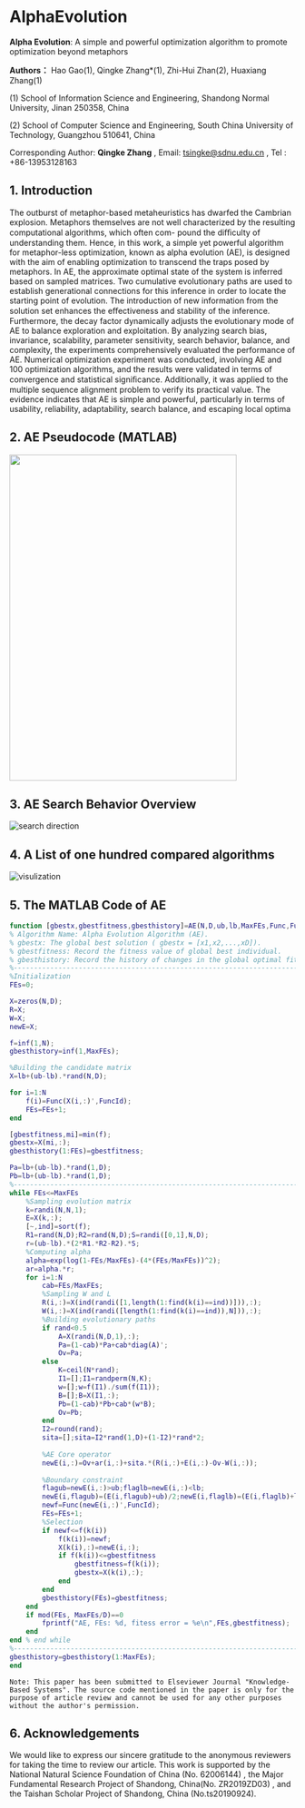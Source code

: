 # AlphaEvolution
**Alpha Evolution**: A simple and powerful optimization algorithm to promote optimization beyond metaphors

**Authors：** Hao Gao(1), Qingke Zhang*(1), Zhi-Hui Zhan(2), Huaxiang Zhang(1)

(1) School of Information Science and Engineering, Shandong Normal University, Jinan 250358, China

(2) School of Computer Science and Engineering, South China University of Technology, Guangzhou 510641, China

Corresponding Author: **Qingke Zhang** , Email: tsingke@sdnu.edu.cn , Tel :  +86-13953128163

## 1. Introduction
The outburst of metaphor-based metaheuristics has dwarfed the Cambrian explosion. Metaphors
themselves are not well characterized by the resulting computational algorithms, which often com-
pound the diﬃculty of understanding them. Hence, in this work, a simple yet powerful algorithm for
metaphor-less optimization, known as alpha evolution (AE), is designed with the aim of enabling
optimization to transcend the traps posed by metaphors. In AE, the approximate optimal state of
the system is inferred based on sampled matrices. Two cumulative evolutionary paths are used to
establish generational connections for this inference in order to locate the starting point of evolution.
The introduction of new information from the solution set enhances the eﬀectiveness and stability
of the inference. Furthermore, the decay factor dynamically adjusts the evolutionary mode of AE
to balance exploration and exploitation. By analyzing search bias, invariance, scalability, parameter
sensitivity, search behavior, balance, and complexity, the experiments comprehensively evaluated
the performance of AE. Numerical optimization experiment was conducted, involving AE and 100
optimization algorithms, and the results were validated in terms of convergence and statistical
signiﬁcance. Additionally, it was applied to the multiple sequence alignment problem to verify its
practical value. The evidence indicates that AE is simple and powerful, particularly in terms of
usability, reliability, adaptability, search balance, and escaping local optima

## 2. AE Pseudocode (MATLAB)

<img src="./AE/AEcode.png" width='400' height='575' >

## 3. AE Search Behavior Overview

![search direction](./AE/AEbehavior.png)

## 4. A List of one hundred compared algorithms
![visulization](./AE/Algorithms.png)


## 5. The MATLAB Code of AE
```MATLAB
function [gbestx,gbestfitness,gbesthistory]=AE(N,D,ub,lb,MaxFEs,Func,FuncId)
% Algorithm Name: Alpha Evolution Algorithm (AE).
% gbestx: The global best solution ( gbestx = [x1,x2,...,xD]).
% gbestfitness: Record the fitness value of global best individual.
% gbesthistory: Record the history of changes in the global optimal fitness.
%---------------------------------------------------------------------------
%Initialization
FEs=0;

X=zeros(N,D);
R=X;
W=X;
newE=X;

f=inf(1,N);
gbesthistory=inf(1,MaxFEs);

%Building the candidate matrix
X=lb+(ub-lb).*rand(N,D);

for i=1:N
    f(i)=Func(X(i,:)',FuncId);
    FEs=FEs+1;
end

[gbestfitness,mi]=min(f);
gbestx=X(mi,:);
gbesthistory(1:FEs)=gbestfitness;

Pa=lb+(ub-lb).*rand(1,D);
Pb=lb+(ub-lb).*rand(1,D);
%---------------------------------------------------------------------------
while FEs<=MaxFEs
    %Sampling evolution matrix
    k=randi(N,N,1);
    E=X(k,:);
    [~,ind]=sort(f);
    R1=rand(N,D);R2=rand(N,D);S=randi([0,1],N,D);
    r=(ub-lb).*(2*R1.*R2-R2).*S;
    %Computing alpha
    alpha=exp(log(1-FEs/MaxFEs)-(4*(FEs/MaxFEs))^2);
    ar=alpha.*r;
    for i=1:N
        cab=FEs/MaxFEs;
        %Sampling W and L
        R(i,:)=X(ind(randi([1,length(1:find(k(i)==ind))])),:);
        W(i,:)=X(ind(randi([length(1:find(k(i)==ind)),N])),:);
        %Building evolutionary paths
        if rand<0.5
            A=X(randi(N,D,1),:);
            Pa=(1-cab)*Pa+cab*diag(A)';
            Ov=Pa;
        else
            K=ceil(N*rand);
            I1=[];I1=randperm(N,K);
            w=[];w=f(I1)./sum(f(I1));
            B=[];B=X(I1,:);
            Pb=(1-cab)*Pb+cab*(w*B);
            Ov=Pb;
        end
        I2=round(rand);
        sita=[];sita=I2*rand(1,D)+(1-I2)*rand*2;
        
        %AE Core operator
        newE(i,:)=Ov+ar(i,:)+sita.*(R(i,:)+E(i,:)-Ov-W(i,:));
        
        %Boundary constraint
        flagub=newE(i,:)>ub;flaglb=newE(i,:)<lb;
        newE(i,flagub)=(E(i,flagub)+ub)/2;newE(i,flaglb)=(E(i,flaglb)+lb)/2;
        newf=Func(newE(i,:)',FuncId);
        FEs=FEs+1;
        %Selection
        if newf<=f(k(i))
            f(k(i))=newf;
            X(k(i),:)=newE(i,:); 
            if f(k(i))<=gbestfitness
                gbestfitness=f(k(i));
                gbestx=X(k(i),:);
            end
        end
        gbesthistory(FEs)=gbestfitness;
    end
    if mod(FEs, MaxFEs/D)==0
        fprintf("AE, FEs: %d, fitess error = %e\n",FEs,gbestfitness);
    end
end % end while
%---------------------------------------------------------------------------
gbesthistory=gbesthistory(1:MaxFEs);
end
```
`Note: This paper has been submitted to Elseviewer Journal "Knowledge-Based Systems".
The source code mentioned in the paper is only for the purpose of article review and cannot be used for any other purposes without the author's permission.`


## 6. Acknowledgements

We would like to express our sincere gratitude to the anonymous reviewers for taking the time to review our article. 
This work is supported by the National Natural Science Foundation of China (No. 62006144) , the Major Fundamental Research Project of Shandong, China(No. ZR2019ZD03) , and the Taishan Scholar Project of Shandong, China (No.ts20190924).


